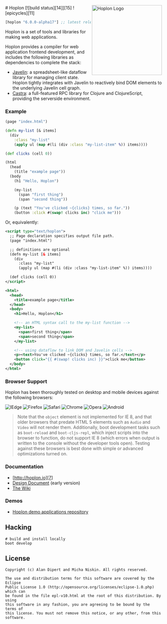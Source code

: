 <a href="http://hoplon.io/">
  <img src="http://hoplon.io/images/logos/hoplon-logo.png" alt="Hoplon Logo" title="Hoplon" align="right" width="225px" />
</a>
# Hoplon [![build status][14]][15] ![epicycles][11]

[](dependency)
```clojure
[hoplon "6.0.0-alpha17"] ;; latest release
```
[](/dependency)

Hoplon is a set of tools and libraries for making web applications.

Hoplon provides a compiler for web application frontend development, and includes
the following libraries as dependencies to complete the stack:

* [Javelin][1]: a spreadsheet-like dataflow library for managing client
  state. Hoplon tightly integrates with Javelin to reactively bind DOM
  elements to the underlying Javelin cell graph.
* [Castra][2]: a full-featured RPC library for Clojure and
  ClojureScript, providing the serverside environment.

### Example

```clojure
(page "index.html")

(defn my-list [& items]
  (div
    :class "my-list"
    (apply ul (map #(li (div :class "my-list-item" %)) items))))

(def clicks (cell 0))

(html
  (head
    (title "example page"))
  (body
    (h1 "Hello, Hoplon")

    (my-list
      (span "first thing")
      (span "second thing"))

    (p (text "You've clicked ~{clicks} times, so far."))
    (button :click #(swap! clicks inc) "click me")))
```

Or, equivalently:

```xml
<script type="text/hoplon">
  ;; Page declaration specifies output file path.
  (page "index.html")

  ;; definitions are optional
  (defn my-list [& items]
    (div
      :class "my-list"
      (apply ul (map #(li (div :class "my-list-item" %)) items))))

  (def clicks (cell 0))
</script>

<html>
  <head>
    <title>example page</title>
  </head>
  <body>
    <h1>Hello, Hoplon</h1>

    <!-- an HTML syntax call to the my-list function -->
    <my-list>
      <span>first thing</span>
      <span>second thing</span>
    </my-list>

    <!-- using dataflow to link DOM and Javelin cells -->
    <p><text>You've clicked ~{clicks} times, so far.</text></p>
    <button click="{{ #(swap! clicks inc) }}">click me</button>
  </body>
</html>
```

### Browser Support

Hoplon has been thoroughly tested on desktop and mobile devices against the
following browsers:

![IEdge](https://img.shields.io/badge/IEdge-8%2B-blue.svg) ![Firefox](https://img.shields.io/badge/Firefox-14%2B-orange.svg) ![Safari](https://img.shields.io/badge/Safari-5%2B-blue.svg)
![Chrome](https://img.shields.io/badge/Chrome-26%2B-yellow.svg) ![Opera](https://img.shields.io/badge/Opera-11%2B-red.svg)
![Android](https://img.shields.io/badge/Android-4%2B-green.svg)

>Note that the `object` element is not implemented for IE 8, and that older
browsers that predate HTML 5 elements such as `Audio` and `Video` will not render
them.  Additionally, boot development tasks such as `boot-reload` and
`boot-cljs-repl`, which inject scripts into the browser to function, do not
support IE 8 (which errors when output is written to the console without the
developer tools open).  Testing against these browsers is best done with simple
or advanced optimizations turned on.

### Documentation

* [http://hoplon.io][7]
* [Design Document][6] (early version)
* [The Wiki](https://github.com/hoplon/hoplon/wiki)

### Demos

* [Hoplon demo applications repository][5]

## Hacking

```
# build and install locally
boot develop
```

## License

```
Copyright (c) Alan Dipert and Micha Niskin. All rights reserved.

The use and distribution terms for this software are covered by the Eclipse
Public License 1.0 (http://opensource.org/licenses/eclipse-1.0.php) which can
be found in the file epl-v10.html at the root of this distribution. By using
this software in any fashion, you are agreeing to be bound by the terms of
this license. You must not remove this notice, or any other, from this software.
```

[1]: https://github.com/hoplon/javelin
[2]: https://github.com/hoplon/castra
[3]: https://github.com/hoplon/cljson
[4]: https://clojars.org/hoplon/hoplon
[5]: https://github.com/hoplon/hoplon-demos
[6]: Design.md
[7]: http://hoplon.io/
[8]: https://clojars.org/hoplon/hoplon/latest-version.svg?bustcache=2
[9]: http://hoplon.github.io/hoplon/
[10]: http://en.wikipedia.org/wiki/Deferent_and_epicycle
[11]: http://img.shields.io/badge/epicycles-0-green.svg?cache=1
[12]: https://badge.waffle.io/hoplon/hoplon.png?label=ready&title=Ready
[13]: https://waffle.io/hoplon/hoplon
[14]: https://travis-ci.org/hoplon/hoplon.svg?branch=master
[15]: https://travis-ci.org/hoplon/hoplon
